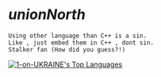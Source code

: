 # *unionNorth*
    Using other language than C++ is a sin.
    Like , just embed them in C++ , dont sin.
    Stalker fan (How did you guess?!)                                
[![1-on-UKRAINE's Top Languages](https://github-readme-stats.vercel.app/api/top-langs/?username=Vasika-uso&layout=compact&theme=dark)](https://github.com/Vasika-uso/github-readme-stats)     

